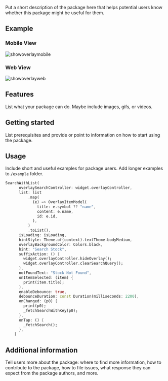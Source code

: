 <!--
This README describes the package. If you publish this package to pub.dev,
this README's contents appear on the landing page for your package.

For information about how to write a good package README, see the guide for
[writing package pages](https://dart.dev/guides/libraries/writing-package-pages).

For general information about developing packages, see the Dart guide for
[creating packages](https://dart.dev/guides/libraries/create-library-packages)
and the Flutter guide for
[developing packages and plugins](https://flutter.dev/developing-packages).
-->

 Put a short description of the package here that helps potential users
know whether this package might be useful for them.

## Example

### Mobile View
![showoverlaymobile](https://github.com/AcarFurkan/overlay_search/assets/65075121/0e683fe1-c4c4-4b8f-bd8a-734955d266dc)

### Web View
![showoverlayweb](https://github.com/AcarFurkan/overlay_search/assets/65075121/2cf0a4a4-69c9-4054-baf2-11aefd8e7442)

## Features

 List what your package can do. Maybe include images, gifs, or videos.

## Getting started

 List prerequisites and provide or point to information on how to
start using the package.

## Usage

 Include short and useful examples for package users. Add longer examples
to `/example` folder.

```dart
SearchWithList(
      overlaySearchController: widget.overlayController,
      list: list
          .map(
            (e) => OverlayItemModel(
              title: e.symbol ?? "name",
              content: e.name,
              id: e.id,
            ),
          )
          .toList(),
      isLoading: isLoading,
      hintStyle: Theme.of(context).textTheme.bodyMedium,
      overlayBackgroundColor: Colors.black,
      hint: "Search Stock",
      suffixAction: () {
        widget.overlayController.hideOverlay();
        widget.overlayController.clearSearchQuery();
      },
      notFoundText: "Stock Not Found",
      onItemSelected: (item) {
        print(item.title);
      },
      enableDebounce: true,
      debounceDuration: const Duration(milliseconds: 2200),
      onChanged: (p0) {
        print(p0);
        _fetchSearchWithKey(p0);
      },
      onTap: () {
        _fetchSearch();
      },
    )
```

## Additional information

Tell users more about the package: where to find more information, how to
contribute to the package, how to file issues, what response they can expect
from the package authors, and more.
